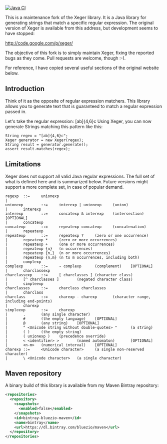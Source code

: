 [![Java CI](https://github.com/bluezio/xeger/actions/workflows/ci.yml/badge.svg)](https://github.com/bluezio/xeger/actions/workflows/ci.yml)

This is a maintenance fork of the Xeger library. It is a Java library
for generating strings that match a specific regular expression. The
original version of Xeger is available from this address, but
development seems to have stopped:

  http://code.google.com/p/xeger/

The objective of this fork is to simply maintain Xeger, fixing the
reported bugs as they come. Pull requests are welcome, though :-).

For reference, I have copied several useful sections of the original
website below.

Introduction
------------

Think of it as the opposite of regular expression matchers. This
library allows you to generate text that is guaranteed to match a
regular expression passed in.

Let's take the regular expression: [ab]{4,6}c Using Xeger, you can now
generate Strings matching this pattern like this:

    String regex = "[ab]{4,6}c";
    Xeger generator = new Xeger(regex);
    String result = generator.generate();
    assert result.matches(regex);

Limitations
-----------

Xeger does not support all valid Java regular expressions. The full
set of what is defined here and is summarized below. Future versions
might support a more complete set, in case of popular demand.

```
regexp  ::=     unionexp                
|                       
unionexp        ::=     interexp | unionexp     (union) 
|       interexp                
interexp        ::=     concatexp & interexp    (intersection)  [OPTIONAL]
|       concatexp               
concatexp       ::=     repeatexp concatexp     (concatenation) 
|       repeatexp               
repeatexp       ::=     repeatexp ?     (zero or one occurrence)        
|       repeatexp *     (zero or more occurrences)      
|       repeatexp +     (one or more occurrences)       
|       repeatexp {n}   (n occurrences) 
|       repeatexp {n,}  (n or more occurrences) 
|       repeatexp {n,m} (n to m occurrences, including both)    
|       complexp                
complexp        ::=     ~ complexp      (complement)    [OPTIONAL]
|       charclassexp            
charclassexp    ::=     [ charclasses ] (character class)       
|       [^ charclasses ]        (negated character class)       
|       simpleexp               
charclasses     ::=     charclass charclasses           
|       charclass               
charclass       ::=     charexp - charexp       (character range, including end-points) 
|       charexp         
simpleexp       ::=     charexp         
|       .       (any single character)  
|       #       (the empty language)    [OPTIONAL]
|       @       (any string)    [OPTIONAL]
|       " <Unicode string without double-quotes> "      (a string)      
|       ( )     (the empty string)      
|       ( unionexp )    (precedence override)   
|       < <identifier> >        (named automaton)       [OPTIONAL]
|       <n-m>   (numerical interval)    [OPTIONAL]
charexp ::=     <Unicode character>     (a single non-reserved character)       
|       \ <Unicode character>   (a single character)
```

Maven repository
---

A binary build of this library is available from my Maven Bintray repository:

```xml
<repositories>
  <repository>
    <snapshots>
      <enabled>false</enabled>
    </snapshots>
    <id>bintray-bluezio-maven</id>
    <name>bintray</name>
    <url>https://dl.bintray.com/bluezio/maven</url>
  </repository>
</repositories>
```
